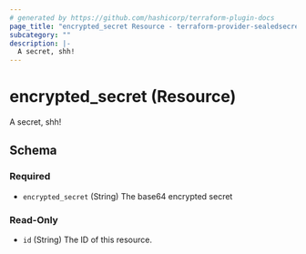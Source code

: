 ```yaml
---
# generated by https://github.com/hashicorp/terraform-plugin-docs
page_title: "encrypted_secret Resource - terraform-provider-sealedsecrets"
subcategory: ""
description: |-
  A secret, shh!
---
```


# encrypted_secret (Resource)

A secret, shh!



<!-- schema generated by tfplugindocs -->
## Schema

### Required

- `encrypted_secret` (String) The base64 encrypted secret

### Read-Only

- `id` (String) The ID of this resource.



